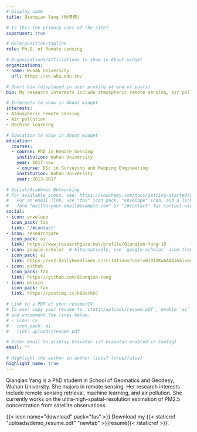 ```yaml
---
# Display name
title: Qianqian Yang (杨倩倩)

# Is this the primary user of the site?
superuser: true

# Role/position/tagline
role: Ph.D. of Remote sensing

# Organizations/Affiliations to show in About widget
organizations:
- name: Wuhan University
  url: https://en.whu.edu.cn/

# Short bio (displayed in user profile at end of posts)
bio: My research interests include atmospheric remote sensing, air pollution, and machine learning.

# Interests to show in About widget
interests:
- Atmospheric remote sensing
- Air pollution
- Machine learning

# Education to show in About widget
education:
  courses:
  - course: PhD in Remote Sensing
    institution: Wuhan University
    year: 2017-now
    - course: BSc in Surveying and Mapping Engineering 
    institution: Wuhan University
    year: 2013-2017

# Social/Academic Networking
# For available icons, see: https://wowchemy.com/docs/getting-started/page-builder/#icons
#   For an email link, use "fas" icon pack, "envelope" icon, and a link in the
#   form "mailto:your-email@example.com" or "/#contact" for contact widget.
social:
- icon: envelope
  icon_pack: fas
  link: '/#contact'
- icon: researchgate
  icon_pack: ai
  link: https://www.researchgate.net/profile/Qianqian-Yang-10
- icon: google-scholar  # Alternatively, use `google-scholar` icon from `ai` icon pack
  icon_pack: ai
  link: https://xs2.dailyheadlines.cc/citations?user=B1912KwAAAAJ&hl=en&oi=ao
- icon: github
  icon_pack: fab
  link: https://github.com/Qianqian-Yang
- icon: weixin
  icon_pack: fab
  link: https://postimg.cc/kB8srkKC

# Link to a PDF of your resume/CV.
# To use: copy your resume to `static/uploads/resume.pdf`, enable `ai` icons in `params.toml`, 
# and uncomment the lines below.
# - icon: cv
#   icon_pack: ai
#   link: uploads/resume.pdf

# Enter email to display Gravatar (if Gravatar enabled in Config)
email: ""

# Highlight the author in author lists? (true/false)
highlight_name: true
---
```


Qianqian Yang is a PhD student in School of Geomatics and Geodesy, Wuhan University. She majors in remote sensing. Her research interests include remote sensing retrieval, machine learning, and air pollution. She currently works on the ultra-high-spatial-resolution estimation of PM2.5 concentration from satellite observations. 

{{< icon name="download" pack="fas" >}} Download my {{< staticref "uploads/demo_resume.pdf" "newtab" >}}resumé{{< /staticref >}}.
